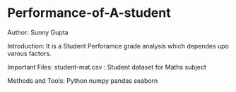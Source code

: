 # Performance-of-A-student

Author: Sunny Gupta

Introduction:
It is a Student Perforamce grade analysis which dependes upo varous factors.

Important Files:
student-mat.csv : Student dataset for Maths subject

Methods and Tools:
Python
numpy
pandas
seaborn


